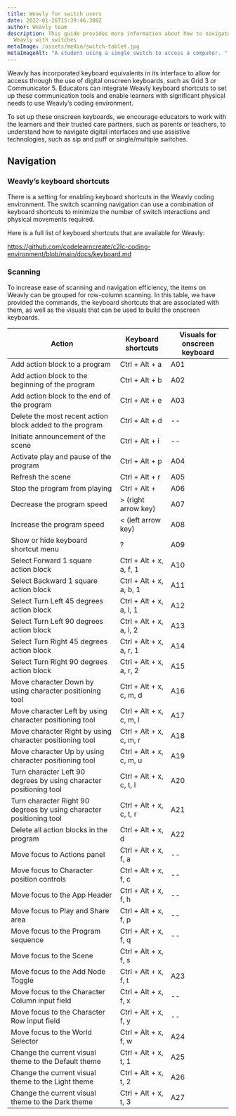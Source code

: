 ```yaml
---
title: Weavly for switch users
date: 2022-01-26T15:39:46.388Z
author: Weavly team
description: This guide provides more information about how to navigate and use
  Weavly with switches
metaImage: /assets/media/switch-tablet.jpg
metaImageAlt: "A student using a single switch to access a computer. "
---
```

Weavly has incorporated keyboard equivalents in its interface to allow for access through the use of digital onscreen keyboards, such as Grid 3 or Communicator 5. Educators can integrate Weavly keyboard shortcuts to set up these communication tools and enable learners with significant physical needs to use Weavly’s coding environment.  

To set up these onscreen keyboards, we encourage educators to work with the learners and their trusted care partners, such as parents or teachers, to understand how to navigate digital interfaces and use assistive technologies, such as sip and puff or single/multiple switches. 

## Navigation

### Weavly’s keyboard shortcuts

There is a setting for enabling keyboard shortcuts in the Weavly coding environment. The switch scanning navigation can use a combination of keyboard shortcuts to minimize the number of switch interactions and physical movements required.

Here is a full list of keyboard shortcuts that are available for Weavly: [](https://github.com/codelearncreate/c2lc-coding-environment/blob/main/docs/keyboard.md)

<https://github.com/codelearncreate/c2lc-coding-environment/blob/main/docs/keyboard.md>

### Scanning

To increase ease of scanning and navigation efficiency, the items on Weavly can be grouped for row-column scanning. In this table, we have provided the commands, the keyboard shortcuts that are associated with them, as well as the visuals that can be used to build the onscreen keyboards. 

| Action                                                              | Keyboard shortcuts        | Visuals for onscreen keyboard |
| ------------------------------------------------------------------- | ------------------------- | ----------------------------- |
| Add action block to a program                                       | Ctrl + Alt + a            | A01                           |
| Add action block to the beginning of the program                    | Ctrl + Alt + b            | A02                           |
| Add action block to the end of the program                          | Ctrl + Alt + e            | A03                           |
| Delete the most recent action block added to the program            | Ctrl + Alt + d            | \--                           |
| Initiate announcement of the scene                                  | Ctrl + Alt + i            | \--                           |
| Activate play and pause of the program                              | Ctrl + Alt + p            | A04                           |
| Refresh the scene                                                   | Ctrl + Alt + r            | A05                           |
| Stop the program from playing                                       | Ctrl + Alt +              | A06                           |
| Decrease the program speed                                          | \> (right arrow key)      | A07                           |
| Increase the program speed                                          | < (left arrow key)        | A08                           |
| Show or hide keyboard shortcut menu                                 | ?                         | A09                           |
| Select Forward 1 square action block                                | Ctrl + Alt + x, a, f, 1   | A10                           |
| Select Backward 1 square action block                               | Ctrl + Alt + x, a, b, 1   | A11                           |
| Select Turn Left 45 degrees action block                            | Ctrl + Alt + x, a, l, 1   | A12                           |
| Select Turn Left 90 degrees action block                            | Ctrl + Alt + x, a, l, 2   | A13                           |
| Select Turn Right 45 degrees action block                           | Ctrl + Alt + x, a, r, 1   | A14                           |
| Select Turn Right 90 degrees action block                           | Ctrl + Alt + x, a, r, 2   | A15                           |
| Move character Down by using character positioning tool             | Ctrl + Alt + x, c, m, d   | A16                           |
| Move character Left by using character positioning tool             | Ctrl + Alt + x, c, m, l   | A17                           |
| Move character Right by using character positioning tool            | Ctrl + Alt + x, c, m, r   | A18                           |
| Move character Up by using character positioning tool               | Ctrl + Alt + x, c, m, u   | A19                           |
| Turn character Left 90 degrees by using character positioning tool  | Ctrl + Alt + x, c, t, l   | A20                           |
| Turn character Right 90 degrees by using character positioning tool | Ctrl + Alt + x, c, t, r   | A21                           |
| Delete all action blocks in the program                             | Ctrl + Alt + x, d         | A22                           |
| Move focus to Actions panel                                         | Ctrl + Alt + x, f, a      | \--                           |
| Move focus to Character position controls                           | Ctrl + Alt + x, f, c      | \--                           |
| Move focus to the App Header                                        | Ctrl + Alt + x, f, h      | \--                           |
| Move focus to Play and Share area                                   | Ctrl + Alt + x, f, p      | \--                           |
| Move focus to the Program sequence                                  | Ctrl + Alt + x, f, q      | \--                           |
| Move focus to the Scene                                             | Ctrl + Alt + x, f, s      |                               |
| Move focus to the Add Node Toggle                                   | Ctrl + Alt + x, f, t      | A23                           |
| Move focus to the Character Column input field                      | Ctrl + Alt + x, f, x      | \--                           |
| Move focus to the Character Row input field                         | Ctrl + Alt + x, f, y      | \--                           |
| Move focus to the World Selector                                    | Ctrl + Alt + x, f, w      | A24                           |
| Change the current visual theme to the Default theme                | Ctrl + Alt + x, t, 1      | A25                           |
| Change the current visual theme to the Light theme                  | Ctrl + Alt + x, t, 2      | A26                           |
| Change the current visual theme to the Dark theme                   | Ctrl + Alt + x, t, 3      | A27                           |